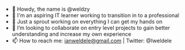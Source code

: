 - 👋 Howdy, the name is @weldzy
- 👀 I'm an aspiring IT learner working to transition in to a professional
- 🌱 Just a sprout working on everything I can get my hands on
- 💞️ I’m looking to collaborate on entry level projects to gain better understanding and increase my own experience
- 📫 How to reach me: ianweldele@gmail.com | Twitter: @Iweldele

<!---
Weldzy/Weldzy is a ✨ special ✨ repository because its `README.md` (this file) appears on your GitHub profile.
You can click the Preview link to take a look at your changes.
--->
